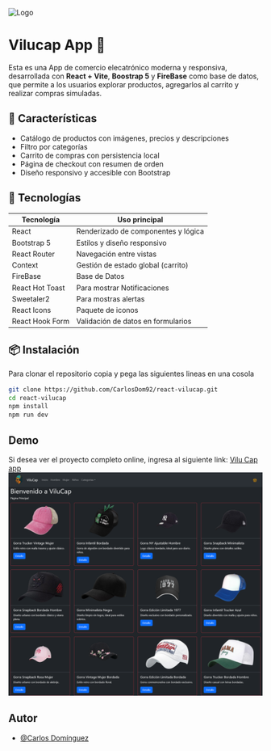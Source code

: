 
![Logo](/public/logo-vilu.svg)


# Vilucap App 🛒

Esta es una App de comercio elecatrónico moderna y responsiva, desarrollada con **React + Vite**, **Boostrap 5** y **FireBase** como base de datos, que permite a los usuarios explorar productos, agregarlos al carrito y realizar compras simuladas.


## 🚀 Características


- Catálogo de productos con imágenes, precios y descripciones
- Filtro por categorías 
- Carrito de compras con persistencia local
- Página de checkout con resumen de orden
- Diseño responsivo y accesible con Bootstrap

## 🧰 Tecnologías

| Tecnología     | Uso principal                        |
|----------------|--------------------------------------|
| React          | Renderizado de componentes y lógica |
| Bootstrap 5    | Estilos y diseño responsivo          |
| React Router   | Navegación entre vistas              |
| Context    | Gestión de estado global (carrito)   |
| FireBase  | Base de Datos         |
| React Hot Toast  | Para mostrar Notificaciones 
| Sweetaler2| Para mostras alertas|
|React Icons| Paquete de iconos | 
| React Hook Form| Validación de datos en formularios|   

## 📦 Instalación

Para clonar el repositorio copia y pega las siguientes lineas en una cosola
```bash
git clone https://github.com/CarlosDom92/react-vilucap.git
cd react-vilucap
npm install
npm run dev
```
## Demo

Si desea ver el proyecto completo online, ingresa al siguiente link: [Vilu Cap app]()
![Logo](/public/Vilu%20Cap.png)

## Autor

- [@Carlos Domínguez](https://www.github.com/CarlosDom92)

